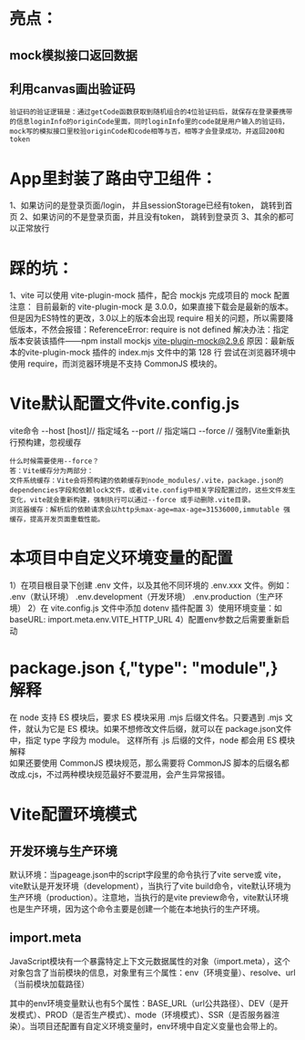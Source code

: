# 亮点：
## mock模拟接口返回数据
## 利用canvas画出验证码
    验证码的验证逻辑是：通过getCode函数获取到随机组合的4位验证码后，就保存在登录要携带的信息loginInfo的originCode里面，同时loginInfo里的code就是用户输入的验证码，mock写的模拟接口里校验originCode和code相等与否，相等才会登录成功，并返回200和token

# App里封装了路由守卫组件<BeforeRouterEnter>：
1、如果访问的是登录页面/login， 并且sessionStorage已经有token， 跳转到首页
2、如果访问的不是登录页面，并且没有token， 跳转到登录页
3、其余的都可以正常放行

# 踩的坑：
1、vite 可以使用 vite-plugin-mock 插件，配合 mockjs 完成项目的 mock 配置
  注意：
  目前最新的 vite-plugin-mock 是 3.0.0，如果直接下载会是最新的版本。但是因为ES特性的更改，3.0以上的版本会出现 require 相关的问题，所以需要降低版本，不然会报错：ReferenceError: require is not defined
  解决办法：指定版本安装该插件——npm install mockjs vite-plugin-mock@2.9.6
  原因：最新版本的vite-plugin-mock 插件的 index.mjs 文件中的第 128 行  尝试在浏览器环境中使用 require，而浏览器环境是不支持 CommonJS 模块的。

# Vite默认配置文件vite.config.js
  vite命令
    --host [host]// 指定域名
    --port <port>// 指定端口
    --force // 强制Vite重新执行预构建，忽视缓存

    什么时候需要使用--force？
    答：Vite缓存分为两部分：
    文件系统缓存：Vite会将预构建的依赖缓存到node_modules/.vite，package.json的dependencies字段和依赖lock文件，或者vite.config中相关字段配置过的，这些文件发生变化，vite就会重新构建，强制执行可以通过--force 或手动删除.vite目录。
    浏览器缓存：解析后的依赖请求会以http头max-age=max-age=31536000,immutable 强缓存，提高开发页面重载性能。

# 本项目中自定义环境变量的配置
  1）在项目根目录下创建 .env 文件，以及其他不同环境的 .env.xxx 文件。例如：
    .env（默认环境）
    .env.development（开发环境）
    .env.production（生产环境）
  2）在 vite.config.js 文件中添加 dotenv 插件配置
  3）使用环境变量：如 baseURL: import.meta.env.VITE_HTTP_URL
  4）配置env参数之后需要重新启动

# package.json {,"type": "module",}  解释
  在 node 支持 ES 模块后，要求 ES 模块采用 .mjs 后缀文件名。只要遇到 .mjs 文件，就认为它是 ES 模块。如果不想修改文件后缀，就可以在 package.json文件中，指定 type 字段为 module。
  这样所有 .js 后缀的文件，node 都会用 ES 模块解释    
  如果还要使用 CommonJS 模块规范，那么需要将 CommonJS 脚本的后缀名都改成.cjs，不过两种模块规范最好不要混用，会产生异常报错。

# Vite配置环境模式
## 开发环境与生产环境
  默认环境：当pageage.json中的script字段里的命令执行了vite serve或 vite，vite默认是开发环境（development），当执行了vite build命令，vite默认环境为生产环境（production）。注意地，当执行的是vite preview命令，vite默认环境也是生产环境，因为这个命令主要是创建一个能在本地执行的生产环境。
## import.meta
  JavaScript模块有一个暴露特定上下文元数据属性的对象（import.meta），这个对象包含了当前模块的信息，对象里有三个属性：env（环境变量）、resolve、url（当前模块加载路径）

  其中的env环境变量默认也有5个属性：BASE_URL（url公共路径）、DEV（是开发模式）、PROD（是否生产模式）、mode（环境模式）、SSR（是否服务器渲染）。当项目还配置有自定义环境变量时，env环境中自定义变量也会带上的。